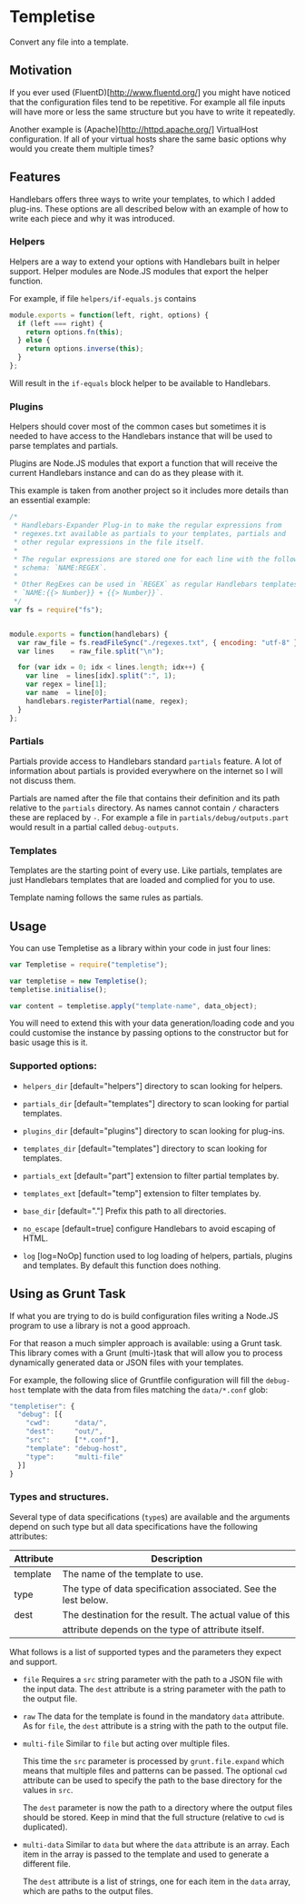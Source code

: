 Templetise
==========
Convert any file into a template.


Motivation
----------
If you ever used (FluentD)[http://www.fluentd.org/] you might have noticed
that the configuration files tend to be repetitive.
For example all file inputs will have more or less the same structure
but you have to write it repeatedly.

Another example is (Apache)[http://httpd.apache.org/] VirtualHost configuration.
If all of your virtual hosts share the same basic options why would you
create them multiple times?


Features
--------
Handlebars offers three ways to write your templates, to which I added plug-ins.
These options are all described below with an example of how to write each
piece and why it was introduced.

### Helpers
Helpers are a way to extend your options with Handlebars built in helper
support.
Helper modules are Node.JS modules that export the helper function.

For example, if file `helpers/if-equals.js` contains
```javascript
module.exports = function(left, right, options) {
  if (left === right) {
    return options.fn(this);
  } else {
    return options.inverse(this);
  }
};
```
Will result in the `if-equals` block helper to be available to Handlebars.

### Plugins
Helpers should cover most of the common cases but sometimes it is needed to
have access to the Handlebars instance that will be used to parse templates
and partials.

Plugins are Node.JS modules that export a function that will receive the
current Handlebars instance and can do as they please with it.

This example is taken from another project so it includes more details
than an essential example:
```javascript
/*
 * Handlebars-Expander Plug-in to make the regular expressions from
 * regexes.txt available as partials to your templates, partials and
 * other regular expressions in the file itself.
 *
 * The regular expressions are stored one for each line with the following
 * schema: `NAME:REGEX`.
 *
 * Other RegExes can be used in `REGEX` as regular Handlebars templates:
 * `NAME:{{> Number}} + {{> Number}}`.
 */
var fs = require("fs");


module.exports = function(handlebars) {
  var raw_file = fs.readFileSync("./regexes.txt", { encoding: "utf-8" });
  var lines    = raw_file.split("\n");

  for (var idx = 0; idx < lines.length; idx++) {
    var line  = lines[idx].split(":", 1);
    var regex = line[1];
    var name  = line[0];
    handlebars.registerPartial(name, regex);
  }
};
```

### Partials
Partials provide access to Handlebars standard `partials` feature.
A lot of information about partials is provided everywhere on the internet
so I will not discuss them.

Partials are named after the file that contains their definition and its path
relative to the `partials` directory.
As names cannot contain `/` characters these are replaced by `-`.
For example a file in `partials/debug/outputs.part` would result in a
partial called `debug-outputs`.

### Templates
Templates are the starting point of every use.
Like partials, templates are just Handlebars templates that are loaded
and complied for you to use.

Template naming follows the same rules as partials.


Usage
-----
You can use Templetise as a library within your code in just four lines:
```javascript
var Templetise = require("templetise");

var templetise = new Templetise();
templetise.initialise();

var content = templetise.apply("template-name", data_object);
```

You will need to extend this with your data generation/loading code
and you could customise the instance by passing options to the constructor
but for basic usage this is it.

### Supported options:
  * `helpers_dir` [default="helpers"]
    directory to scan looking for helpers.

  * `partials_dir` [default="templates"]
    directory to scan looking for partial templates.

  * `plugins_dir` [default="plugins"]
    directory to scan looking for plug-ins.

  * `templates_dir` [default="templates"]
    directory to scan looking for templates.

  * `partials_ext` [default="part"]
    extension to filter partial templates by.

  * `templates_ext` [default="temp"]
    extension to filter templates by.

  * `base_dir` [default="."]
    Prefix this path to all directories.

  * `no_escape` [default=true]
    configure Handlebars to avoid escaping of HTML.

  * `log` [log=NoOp]
    function used to log loading of helpers, partials, plugins and
    templates.
    By default this function does nothing.


Using as Grunt Task
-------------------
If what you are trying to do is build configuration files writing
a Node.JS program to use a library is not a good approach.

For that reason a much simpler approach is available: using a Grunt task.
This library comes with a Grunt (multi-)task that will allow you to
process dynamically generated data or JSON files with your templates.

For example, the following slice of Gruntfile configuration will fill the
`debug-host` template with the data from files matching the `data/*.conf` glob:
```javascript
"templetiser": {
  "debug": [{
    "cwd":      "data/",
    "dest":     "out/",
    "src":      ["*.conf"],
    "template": "debug-host",
    "type":     "multi-file"
  }]
}
```

### Types and structures.
Several type of data specifications (`type`s) are available and the arguments
depend on such type but all data specifications have the following attributes:

| Attribute | Description                                                    |
| --------- | -------------------------------------------------------------- |
| template  | The name of the template to use.                               |
| type      | The type of data specification associated. See the lest below. |
| dest      | The destination for the result. The actual value of this       |
|           | attribute depends on the type of attribute itself.             |

What follows is a list of supported types and the parameters
they expect and support.

  * `file`
    Requires a `src` string parameter with the path to a
    JSON file with the input data.
    The `dest` attribute is a string parameter with the
    path to the output file.

  * `raw`
    The data for the template is found in the mandatory `data` attribute.
    As for `file`, the `dest` attribute is a string with the path to the
    output file.

  * `multi-file`
    Similar to `file` but acting over multiple files.

    This time the `src` parameter is processed by `grunt.file.expand`
    which means that multiple files and patterns can be passed.
    The optional `cwd` attribute can be used to specify the path
    to the base directory for the values in `src`.

    The `dest` parameter is now the path to a directory where the output
    files should be stored.
    Keep in mind that the full structure (relative to `cwd` is duplicated).

  * `multi-data`
    Similar to `data` but where the `data` attribute is an array.
    Each item in the array is passed to the template and used
    to generate a different file.

    The `dest` attribute is a list of strings, one for each item
    in the `data` array, which are paths to the output files.
